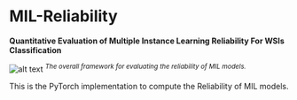 # MIL-Reliability
__Quantitative Evaluation of Multiple Instance Learning
Reliability For WSIs Classification__


![alt text](https://github.com/tueimage/MIL-Reliability/blob/main/model.png)
_<sup>The overall framework for evaluating the reliability of MIL models.</sup>_


This is the PyTorch implementation to compute the Reliability of MIL models.
